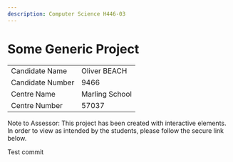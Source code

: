 ```yaml
---
description: Computer Science H446-03
---
```


# Some Generic Project

|                  |                |
| ---------------- | -------------- |
| Candidate Name   | Oliver BEACH   |
| Candidate Number | 9466           |
| Centre Name      | Marling School |
| Centre Number    | 57037          |

Note to Assessor: This project has been created with interactive elements. In order to view as intended by the students, please follow the secure link below.



Test commit
